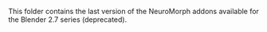 This folder contains the last version of the NeuroMorph addons available for the Blender 2.7 series (deprecated).
